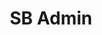 ---
title:			"SB Admin"
slug:			sb-admin
src:			/template-overviews/sb-admin
categories:		template admin full-websites unstyled popular
description:	"A Bootstrap 4 admin theme with powerful jQuery plugins to extend the functionality of the Bootstrap framework."
bump:			"A free Bootstrap admin template."
img-src:		/img/templates/sb-admin.jpg
img-desc:		"Free Bootstrap Admin Template - SB Admin"
layout:			template-overview

meta-title: "SB Admin - Free Bootstrap Admin Template"
meta-description: "A free to use Bootstrap 4 admin template with powerful jQuery plugins included. All Start Bootstrap templates are free to download and open source."

features:
  - Fixed, responsive top menu bar with category dropdowns
  - Fixed, responsive side menu bar with second level dropdowns
  - 3 custom panel colors: red, yellow, and green
  - Flot and morris.js jQuery charts
  - Basic Bootstrap components included
  - Breadcrumb navigation
  - Blank page for starting projects
  - Widget panels for easy data presentation
  - Unstyled format that integrates well with many Bootstrap UI kits

long-description: "SB Admin is a free to download Bootstrap admin template. This template uses the defaul Bootstrap 4 styles along with a variety of powerful jQuery plugins to create a pwerful framework for creating admin panels, web apps, or back-end dashboards."

alt-version:		"no"
user-version:		"no"

v4-version:     "yes"
alt-v4:         "https://github.com/BlackrockDigital/startbootstrap-sb-admin/archive/v4-dev.zip"

redirect_from:
  - /sb-admin/
  - /sb-admin.php/
  - /templates/sb-admin.html/
  - /templates/sb-admin/
  - /templates/sb-admin/typography/
  - /templates/sb-admin/typography.html/
  - /downloads/sb-admin.zip/
---